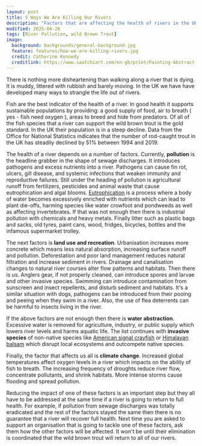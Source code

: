 ```yaml
---
layout: post
title: 5 Ways We Are Killing Our Rivers
description: "Factors that are affecting the health of rivers in the UK"
modified: 2025-04-26
tags: [River Pollution, wild Brown Trout]
image:
  background: backgrounds/general-background.jpg
  feature: features/how-we-are-killing-rivers.jpg
  credit: Catherine Kennedy
  creditlink: https://www.saatchiart.com/en-gb/print/Painting-Abstract-Blue-River-III/1082691/8581369/view
---
```


There is nothing more disheartening than walking along a river that is dying. It is muddy, littered with rubbish and barely moving. In the UK we have have developed many ways to strangle the life out of rivers.   

Fish are the best indicator of the health of a river. In good health it supports sustainable populations by providing: a good supply of food, air to breath ( yes - fish need oxygen ), areas to breed and hide from predators. Of all of the fish species that a river can support the wild brown trout is the gold standard.  In the UK their population is in a steep decline. Data from the Office for National Statistics indicates that the number of rod-caught trout in the UK has steadily declined by 51% between 1994 and 2019.

The health of a river depends on a number of factors. Currently, <b>pollution</b> is the headline grabber in the shape of sewage discharges. It introduces pathogens and excess nutrients into a river.  Pathogens can cause fin rot, ulcers, gill disease, and systemic infections that weaken immunity and reproductive failures. Still under the heading of pollution is agricultural runoff from fertilizers, pesticides and animal waste that cause eutrophication and algal blooms. [Eutrophication](https://en.wikipedia.org/wiki/Eutrophication) is a process where a body of water becomes excessively enriched with nutrients which can lead to plant die-offs, harming species like water crowfoot and pondweeds as well as affecting invertebrates. If that was not enough then there is industrial pollution with chemicals and heavy metals. Finally litter such as plastic bags and sacks, old tyres, paint cans, wood, fridges, bicycles, bottles and the infamous supermarket trolley.

The next factors is <b>land use and recreation</b>. Urbanisation increases more concrete which means less natural absorption, increasing surface runoff and pollution. Deforestation and poor land management reduces natural filtration and increase sediment in rivers. Drainage and canalisation changes to natural river courses alter flow patterns and habitats. Then there is us. Anglers gear, if not properly cleaned, can introduce spores and larvae and other invasive species.  Swimming can introduce  contamination from sunscreen and insect repellents, and disturb sediment and habitats. It's a similar situation with dogs, pathogens can be introduced from their pooing and peeing when they swim in a river. Also, the use of flea deterrents can be harmful to insects living in the river. 

If the above factors are not enough then there is <b>water abstraction</b>. Excessive water is removed for agriculture, industry, or public supply which lowers river levels and harms aquatic life. The list continues with <b>invasive species</b> of non-native species like [American signal crayfish](https://canalrivertrust.org.uk/things-to-do/canal-and-river-wildlife/canal-and-river-invasive-species/signal-crayfish) or [Himalayan balsam](https://www.wildlifetrusts.org/wildlife-explorer/wildflowers/himalayan-balsam) which disrupt local ecosystems and outcompete native species.

Finally, the factor that affects us all is <b>climate change</b>. Increased global temperatures affect oxygen levels in a river which impacts on the ability of fish to breath. The increasing frequency of droughts reduce river flow, concentrate pollutants, and shrink habitats. More intense storms cause flooding and spread pollution.

Reducing the impact of one of these factors is an important step but they all have to be addressed at the same time if a river is going to return to full health.  For example, if pollution from sewage discharges was totally eradicated and the rest of the factors stayed the same then there is no guarantee that a river will recover full health.  Next time you are asked to support an organisation that is going to tackle one of these factors, ask them how the other factors will be affected. It won't be until their elimination is coordinated that the wild brown trout will return to all of our rivers.
